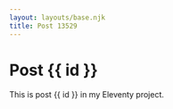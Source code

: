 ```yaml
---
layout: layouts/base.njk
title: Post 13529
---
```


# Post {{ id }}

This is post {{ id }} in my Eleventy project.
